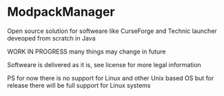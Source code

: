 # ModpackManager
Open source solution for softweare like CurseForge and Technic launcher deveoped from scratch in Java

WORK IN PROGRESS many things may change in future

Softweare is delivered as it is, see license for more legal information

PS for now there is no support for Linux and other Unix based OS but for release there will be full support for Linux systems